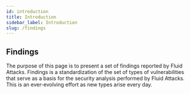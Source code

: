 ```yaml
---
id: introduction    
title: Introduction
sidebar_label: Introduction
slug: /findings
---
```


## Findings

The purpose of this page is to present a set of findings reported by Fluid Attacks. Findings is a standardization of the set of types of vulnerabilities that serve as a basis for the security analysis performed by Fluid Attacks. This is an ever-evolving effort as new types arise every day.